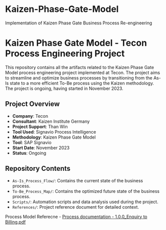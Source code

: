 # Kaizen-Phase-Gate-Model
Implementation of Kaizen Phase Gate Business Process Re-engineering
# Kaizen Phase Gate Model - Tecon Process Engineering Project

This repository contains all the artifacts related to the Kaizen Phase Gate Model process engineering project implemented at Tecon. The project aims to streamline and optimize business processes by transitioning from the As-Is state to a more efficient To-Be process using the Kaizen methodology. The project is ongoing, having started in November 2023.

## Project Overview

- **Company**: Tecon
- **Consultant**: Kaizen Institute Germany
- **Project Support**: Than Win
- **Tool Used**: Signavio Process Intelligence
- **Methodology**: Kaizen Phase Gate Model
- **Tool**: SAP Signavio
- **Start Date**: November 2023
- **Status**: Ongoing

## Repository Contents

- `As-Is_Process_Flow/`: Contains the current state of the business process.
- `To-Be_Process_Map/`: Contains the optimized future state of the business process.
- `Scripts/`: Automation scripts and data analysis used during the project.
- `References/`: Project reference document for detailed context.

Process Model Referecne - [Process documentation - 1.0.0_Enquiry to Billing.pdf](https://github.com/user-attachments/files/16594567/Process.documentation.-.1.0.0_Enquiry.to.Billing.pdf)


